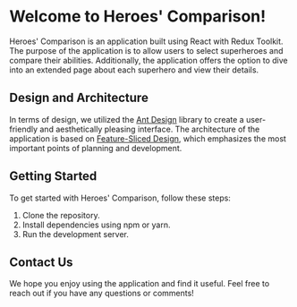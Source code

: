 # Welcome to Heroes' Comparison!

Heroes' Comparison is an application built using React with Redux Toolkit. The purpose of the application is to allow users to select superheroes and compare their abilities. Additionally, the application offers the option to dive into an extended page about each superhero and view their details.

## Design and Architecture

In terms of design, we utilized the [Ant Design](https://ant.design/) library to create a user-friendly and aesthetically pleasing interface. The architecture of the application is based on [Feature-Sliced Design](https://feature-sliced.design/), which emphasizes the most important points of planning and development.

## Getting Started

To get started with Heroes' Comparison, follow these steps:
1. Clone the repository.
2. Install dependencies using npm or yarn.
3. Run the development server.

## Contact Us

We hope you enjoy using the application and find it useful. Feel free to reach out if you have any questions or comments!
